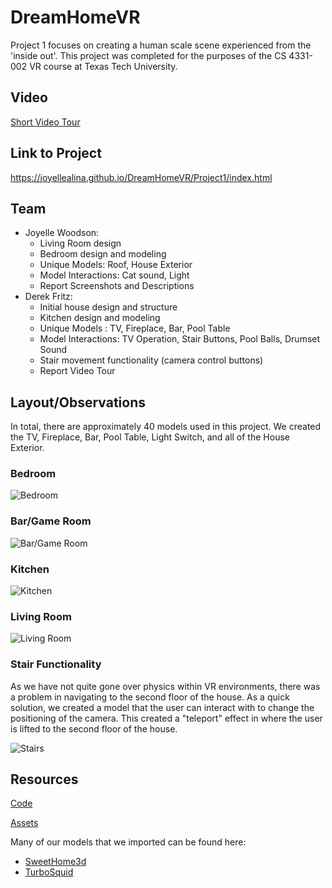 # DreamHomeVR
Project 1 focuses on creating a human scale scene experienced from the 'inside out'. This project was completed for the purposes of the CS 4331-002 VR course at Texas Tech University.
## Video
[Short Video Tour](https://youtu.be/7YZG90xpnTk)
## Link to Project
https://joyellealina.github.io/DreamHomeVR/Project1/index.html
## Team
- Joyelle Woodson:
  * Living Room design
  * Bedroom design and modeling
  * Unique Models: Roof, House Exterior
  * Model Interactions: Cat sound, Light
  * Report Screenshots and Descriptions
- Derek Fritz: 
  * Initial house design and structure
  * Kitchen design and modeling
  * Unique Models : TV, Fireplace, Bar, Pool Table
  * Model Interactions: TV Operation, Stair Buttons, Pool Balls, Drumset Sound
  * Stair movement functionality (camera control buttons)
  * Report Video Tour
## Layout/Observations

In total, there are approximately 40 models used in this project. We created the TV, Fireplace, Bar, Pool Table, Light Switch, and all of the House Exterior.

### Bedroom
![Bedroom](../master/Project1/screenshots/bedroom.png)
### Bar/Game Room
![Bar/Game Room](../master/Project1/screenshots/game-bar-room.png)

### Kitchen
![Kitchen](../master/Project1/screenshots/kitchen.png)
### Living Room
![Living Room](../master/Project1/screenshots/living-room.png)
### Stair Functionality

As we have not quite gone over physics within VR environments, there was a problem in navigating to the second floor of the house. As a quick solution, we created a model that the user can interact with to change the positioning of the camera. This created a "teleport" effect in where the user is lifted to the second floor of the house.

![Stairs](../master/Project1/screenshots/stair-functionality.png)
## Resources
[Code](https://github.com/joyellealina/DreamHomeVR/blob/master/Project1/index.html)

[Assets](https://github.com/joyellealina/DreamHomeVR/tree/master/Project1/assets)

Many of our models that we imported can be found here:
- [SweetHome3d](http://www.sweethome3d.com/freeModels.jsp)
- [TurboSquid](https://www.turbosquid.com/)

